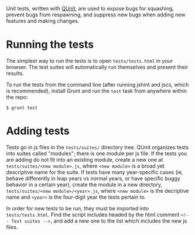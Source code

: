 Unit tests, written with [QUnit](https://docs.jquery.com/QUnit), are used to
expose bugs for squashing, prevent bugs from respawning, and suppress new
bugs when adding new features and making changes.

# Running the tests

The simplest way to run the tests is to open `tests/tests.html` in your browser.
The test suites will automatically run themselves and present their results.

To run the tests from the command line (after running jshint and jscs, which is
recommended), install Grunt and run the `test` task from anywhere within the
repo:

    $ grunt test

# Adding tests

Tests go in js files in the `tests/suites/` directory tree.  QUnit organizes
tests into suites called "modules"; there is one module per js file.  If the
tests you are adding do not fit into an existing module, create a new one at
`tests/suites/<new module>.js`, where `<new module>` is a broad yet
descriptive name for the suite.  If tests have many year-specific cases (ie,
behave differently in leap years vs normal years, or have specific buggy
behavior in a certain year), create the module in a new directory,
`tests/suites/<new module>/<year>.js`, where `<new module>` is the decriptive
name and `<year>` is the four-digit year the tests pertain to.

In order for new tests to be run, they must be imported into `tests/tests.html`.
Find the script includes headed by the html comment `<!-- Test suites -->`, and
add a new one to the list which includes the new js files.
